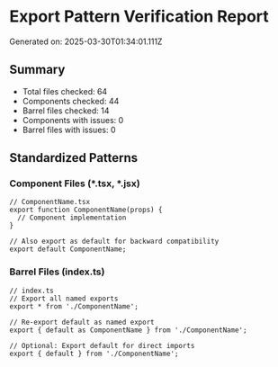 # Export Pattern Verification Report

Generated on: 2025-03-30T01:34:01.111Z

## Summary

- Total files checked: 64
- Components checked: 44
- Barrel files checked: 14
- Components with issues: 0
- Barrel files with issues: 0

## Standardized Patterns

### Component Files (*.tsx, *.jsx)

```tsx
// ComponentName.tsx
export function ComponentName(props) {
  // Component implementation
}

// Also export as default for backward compatibility
export default ComponentName;
```

### Barrel Files (index.ts)

```tsx
// index.ts
// Export all named exports
export * from './ComponentName';

// Re-export default as named export
export { default as ComponentName } from './ComponentName';

// Optional: Export default for direct imports
export { default } from './ComponentName';
```

